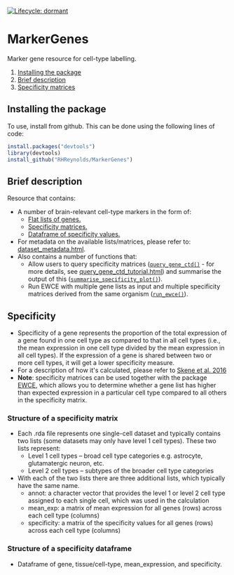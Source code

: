 <!-- badges: start -->

[![Lifecycle:
dormant](https://img.shields.io/badge/lifecycle-dormant-blue.svg)](https://www.tidyverse.org/lifecycle/#dormant)

<!-- badges: end -->

# MarkerGenes
Marker gene resource for cell-type labelling.

1. [Installing the package](#install)
2. [Brief description](#description)
3. [Specificity matrices](#specificity)

## Installing the package <a name="install"></a>
To use, install from github. This can be done using the following lines of code:

``` r
install.packages("devtools")
library(devtools)
install_github("RHReynolds/MarkerGenes")
```

## Brief description <a name="description"></a>
Resource that contains:
- A number of brain-relevant cell-type markers in the form of:
    - [Flat lists of genes.](flat_lists/)
    - [Specificity matrices.](specificity_matrices/)
    - [Dataframe of specificity values.](specificity_df/)
- For metadata on the available lists/matrices, please refer to:  [dataset_metadata.html](metadata/dataset_metadata.html).
- Also contains a number of functions that:
    - Allow users to query specificity matrices ([`query_gene_ctd()`](R/query_gene_ctd.R) - for more details, see [query_gene_ctd_tutorial.html](workflows/query_gene_ctd_tutorial.html)) and summarise the output of this ([`summarise_specificity_plot()`](R/summarise_specificity_plot.R)).
    - Run EWCE with multiple gene lists as input and multiple specificity matrices derived from the same organism ([`run_ewce()`](R/run_ewce.R)).

## Specificity <a name="specificity"></a>
- Specificity of a gene represents the proportion of the total expression of a gene found in one cell type as compared to that in all cell types (i.e., the mean expression in one cell type divided by the mean expression in all cell types). If the expression of a gene is shared between two or more cell types, it will get a lower specificity measure.
- For a description of how it's calculated, please refer to [Skene et al. 2016](https://www.frontiersin.org/articles/10.3389/fnins.2016.00016/full)
- **Note**: specificity matrices can be used together with the package [EWCE](https://github.com/NathanSkene/EWCE), which allows you to determine whether a gene list has higher than expected expression in a particular cell type compared to all others in the specificity matrix.

### Structure of a specificity matrix
-	Each .rda file represents one single-cell dataset and typically contains two lists (some datasets may only have level 1 cell types). These two lists represent:
    - Level 1 cell types – broad cell type categories e.g. astrocyte, glutamatergic neuron, etc.
    - Level 2 cell types – subtypes of the broader cell type categories
- With each of the two lists there are three additional lists, which typically have the same name.
     - annot: a character vector that provides the level 1 or level 2 cell type assigned to each single cell, which was used in the calculation
     - mean_exp: a matrix of mean expression for all genes (rows) across each cell type (columns)
     - specificity: a matrix of the specificity values for all genes (rows) across each cell type (columns)
     
### Structure of a specificity dataframe
- Dataframe of gene, tissue/cell-type, mean_expression, and specificity. 
